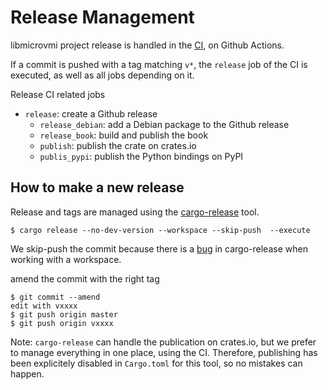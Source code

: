 # Release Management

libmicrovmi project release is handled in the [CI](https://github.com/Wenzel/libmicrovmi/blob/master/.github/workflows/ci.yml), on Github Actions.

If a commit is pushed with a tag matching `v*`, the `release` job of the CI is executed,
as well as all jobs depending on it.

Release CI related jobs

- `release`: create a Github release
  - `release_debian`: add a Debian package to the Github release
  - `release_book`: build and publish the book
  - `publish`: publish the crate on crates.io
  - `publis_pypi`: publish the Python bindings on PyPI

## How to make a new release

Release and tags are managed using the [cargo-release](https://github.com/sunng87/cargo-release) tool.

~~~
$ cargo release --no-dev-version --workspace --skip-push  --execute
~~~

We skip-push the commit because there is a [bug](https://github.com/crate-ci/cargo-release/issues/222) in cargo-release when working
with a workspace.

amend the commit with the right tag
~~~
$ git commit --amend
edit with vxxxx
$ git push origin master
$ git push origin vxxxx
~~~

Note: `cargo-release` can handle the publication on crates.io, but we prefer to manage everything in one place, using the CI.
Therefore, publishing has been explicitely disabled in `Cargo.toml` for this tool, so no mistakes can happen.
